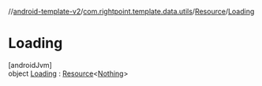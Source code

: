 //[android-template-v2](../../../../index.md)/[com.rightpoint.template.data.utils](../../index.md)/[Resource](../index.md)/[Loading](index.md)

# Loading

[androidJvm]\
object [Loading](index.md) : [Resource](../index.md)<[Nothing](https://kotlinlang.org/api/latest/jvm/stdlib/kotlin/-nothing/index.html)>
